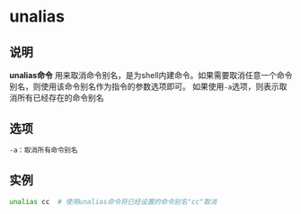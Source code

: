 # unalias

## 说明

**unalias命令** 用来取消命令别名，是为shell内建命令。如果需要取消任意一个命令别名，则使用该命令别名作为指令的参数选项即可。
如果使用`-a`选项，则表示取消所有已经存在的命令别名

## 选项

```markdown
-a：取消所有命令别名
```

## 实例

```bash
unalias cc  # 使用unalias命令将已经设置的命令别名"cc"取消

```


